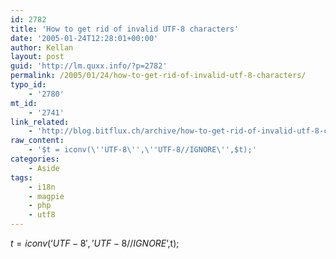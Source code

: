 ```yaml
---
id: 2782
title: 'How to get rid of invalid UTF-8 characters'
date: '2005-01-24T12:28:01+00:00'
author: Kellan
layout: post
guid: 'http://lm.quxx.info/?p=2782'
permalink: /2005/01/24/how-to-get-rid-of-invalid-utf-8-characters/
typo_id:
    - '2780'
mt_id:
    - '2741'
link_related:
    - 'http://blog.bitflux.ch/archive/how-to-get-rid-of-invalid-utf-8-characters.html'
raw_content:
    - '$t = iconv(\''UTF-8\'',\''UTF-8//IGNORE\'',$t);'
categories:
    - Aside
tags:
    - i18n
    - magpie
    - php
    - utf8
---
```


$t = iconv(‘UTF-8′,’UTF-8//IGNORE’,$t);